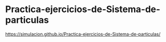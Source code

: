 # Practica-ejercicios-de-Sistema-de-particulas

https://simulacion.github.io/Practica-ejercicios-de-Sistema-de-particulas/
